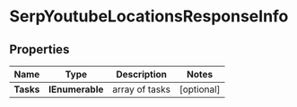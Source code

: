 # SerpYoutubeLocationsResponseInfo


## Properties

| Name | Type | Description | Notes |
|------------ | ------------- | ------------- | -------------|
**Tasks** | **IEnumerable<SerpYoutubeLocationsTaskInfo>** | array of tasks |[optional]|